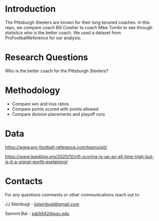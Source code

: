 # Introduction
The Pittsburgh Steelers are known for their long tenured coaches. In this repo, we compare coach Bill Cowher to coach Mike Tomlin to see through statistics who is the better coach. We used a dataset from ProFootballReference for our analysis.

# Research Questions
Who is the better coach for the Pittsburgh Steelers?

# Methodology
- Compare win and loss ratios
- Compare points scored with points allowed
- Compare division placements and playoff runs

# Data
https://www.pro-football-reference.com/teams/pit/

https://www.leanblog.org/2020/10/nfl-scoring-is-up-an-all-time-high-but-is-it-a-signal-worth-explaining/

# Contacts
For any questions comments or other communications reach out to:

JJ Steinbugl - jjsteinbugl@gmail.com

Sammit Bal - ssb5642@psu.edu
